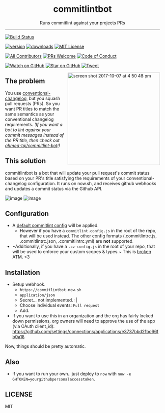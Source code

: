 <div align="center">
<h1>commitlintbot</h1>

<p>Runs commitlint against your projects PRs</p>
</div>

<hr />

[![Build Status][build-badge]][build]
<!-- [![Code Coverage][coverage-badge]][coverage] -->
[![version][version-badge]][package]
[![downloads][downloads-badge]][npmtrends]
[![MIT License][license-badge]][LICENSE]

[![All Contributors](https://img.shields.io/badge/all_contributors-1-orange.svg?style=flat-square)](#contributors)
[![PRs Welcome][prs-badge]][prs]
[![Code of Conduct][coc-badge]][coc]

[![Watch on GitHub][github-watch-badge]][github-watch]
[![Star on GitHub][github-star-badge]][github-star]
[![Tweet][twitter-badge]][twitter]

<img width="300" align="right" alt="screen shot 2017-10-07 at 4 50 48 pm" src="https://user-images.githubusercontent.com/39191/31313114-5967e096-ab8d-11e7-98b5-6bae28da0a94.png">


## The problem

You use [conventional-changelog](http://conventionalcommits.org/), but you squash pull requests (PRs). So you want PR titles to match the same semantics as your conventional changelog requirements. _(If you want a bot to lint against your commit messages instead of the PR title, then check out [ahmed-taj/commitlint-bot](https://github.com/ahmed-taj/commitlint-bot)!)_

## This solution

commitlintbot is a bot that will update your pull request's commit status based on your PR's title satisfying the requirements of your conventional-changelog configuration.  It runs on now.sh, and receives github webhooks and updates a commit status via the Github API.


![image](https://user-images.githubusercontent.com/39191/31453450-16c1c202-ae67-11e7-8b9f-5d7b1d553b2b.png)
![image](https://user-images.githubusercontent.com/39191/31453417-f6da45ae-ae66-11e7-9727-24c69d2fc03b.png)


## Configuration
* A [default commitlint config](./default-commitlint.config.js) will be applied.
   - However if you have a `commitlint.config.js` in the root of the repo, that will be used instead. The other config formats (.commitlintrc.js, .commitlintrc.json, .commitlintrc.yml) are **not** supported.
* ~Additionally, if you have a `.cz-config.js` in the root of your repo, that will be used to enforce your custom scopes & types.~ This is [broken](https://github.com/whizark/commitlint-config-cz/issues/2) ATM. <3


## Installation

* Setup webhook.
  * `https://commitlintbot.now.sh`
  * `application/json`
  * Secret... not implemented. :|
  * Choose individual events: `Pull request`
  * Add.
* If you want to use this in an organization and the org has fairly locked down permissions, org owners will need to approve the use of the app (via OAuth client_id): https://github.com/settings/connections/applications/e3737bbd21bc66fb0a18

Now, things should be pretty automatic.

## Also

* If you want to run your own.. just deploy to `now` with `now -e GHTOKEN=yourgithubpersonalaccesstoken`.




## LICENSE

MIT

[npm]: https://www.npmjs.com/
[node]: https://nodejs.org
[build-badge]: https://img.shields.io/travis/paulirish/commitlintbot/master.svg?style=flat-square
[build]: https://travis-ci.org/paulirish/commitlintbot
[coverage-badge]: https://img.shields.io/codecov/c/github/paulirish/commitlintbot.svg?style=flat-square
[coverage]: https://codecov.io/github/paulirish/commitlintbot
[version-badge]: https://img.shields.io/npm/v/commitlintbot.svg?style=flat-square
[package]: https://www.npmjs.com/package/commitlintbot
[downloads-badge]: https://img.shields.io/npm/dm/commitlintbot.svg?style=flat-square
[npmtrends]: http://www.npmtrends.com/commitlintbot
[license-badge]: https://img.shields.io/npm/l/commitlintbot.svg?style=flat-square
[license]: https://github.com/paulirish/commitlintbot/blob/master/LICENSE
[prs-badge]: https://img.shields.io/badge/PRs-welcome-brightgreen.svg?style=flat-square
[prs]: http://makeapullrequest.com
[donate-badge]: https://img.shields.io/badge/$-support-green.svg?style=flat-square
[coc-badge]: https://img.shields.io/badge/code%20of-conduct-ff69b4.svg?style=flat-square
[coc]: https://github.com/paulirish/commitlintbot/blob/master/other/CODE_OF_CONDUCT.md
[github-watch-badge]: https://img.shields.io/github/watchers/paulirish/commitlintbot.svg?style=social
[github-watch]: https://github.com/paulirish/commitlintbot/watchers
[github-star-badge]: https://img.shields.io/github/stars/paulirish/commitlintbot.svg?style=social
[github-star]: https://github.com/paulirish/commitlintbot/stargazers
[twitter]: https://twitter.com/intent/tweet?text=Check%20out%20commitlintbot%20by%20%40paulirish%20https%3A%2F%2Fgithub.com%2Fpaulirish%2Fcommitlintbot%20%F0%9F%91%8D
[twitter-badge]: https://img.shields.io/twitter/url/https/github.com/paulirish/commitlintbot.svg?style=social
[emojis]: https://github.com/paulirish/all-contributors#emoji-key
[all-contributors]: https://github.com/paulirish/all-contributors
